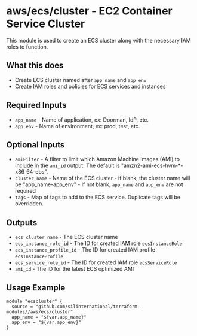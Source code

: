 # aws/ecs/cluster - EC2 Container Service Cluster
This module is used to create an ECS cluster along with the necessary
IAM roles to function.

## What this does

 - Create ECS cluster named after `app_name` and `app_env`
 - Create IAM roles and policies for ECS services and instances

## Required Inputs

 - `app_name` - Name of application, ex: Doorman, IdP, etc.
 - `app_env` - Name of environment, ex: prod, test, etc.

## Optional Inputs

 - `amiFilter` - A filter to limit which Amazon Machine Images (AMI) to include in the `ami_id` output. The default is "amzn2-ami-ecs-hvm-*-x86_64-ebs".
 - `cluster_name` - Name of the ECS cluster - if blank, the cluster name will be "app_name-app_env" - if not blank, `app_name` and `app_env` are not required
 - `tags` - Map of tags to add to the ECS service. Duplicate tags will be overridden.

## Outputs

 - `ecs_cluster_name` - The ECS cluster name
 - `ecs_instance_role_id` - The ID for created IAM role `ecsInstanceRole`
 - `ecs_instance_profile_id` - The ID for created IAM profile `ecsInstanceProfile`
 - `ecs_service_role_id` - The ID for created IAM role `ecsServiceRole`
 - `ami_id` - The ID for the latest ECS optimized AMI

## Usage Example

```hcl
module "ecscluster" {
  source = "github.com/silinternational/terraform-modules//aws/ecs/cluster"
  app_name = "${var.app_name}"
  app_env = "${var.app_env}"
}
```
